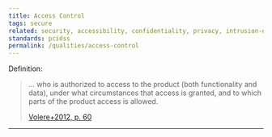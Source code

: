```yaml
---
title: Access Control
tags: secure
related: security, accessibility, confidentiality, privacy, intrusion-detection, intrusion-prevention
standards: pcidss
permalink: /qualities/access-control
---
```




Definition:

>... who is authorized to access to the product (both functionality and data), under what circumstances that access is granted, and to which parts of the product access is allowed.
>
>[Volere+2012, p. 60](/references/#volere)
<hr class="with-no-margin"/>
